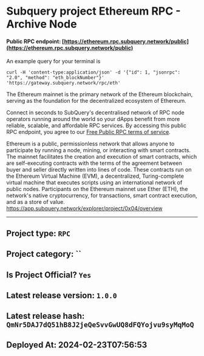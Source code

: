 # Subquery project Ethereum RPC - Archive Node
####  **Public RPC endpoint**: [https://ethereum.rpc.subquery.network/public](https://ethereum.rpc.subquery.network/public)

An example query for your terminal is 
```
curl -H 'content-type:application/json' -d '{"id": 1, "jsonrpc": "2.0", "method": "eth_blockNumber"}' 'https://gateway.subquery.network/rpc/eth'
```

The Ethereum mainnet is the primary network of the Ethereum blockchain, serving as the foundation for the decentralized ecosystem of Ethereum.

Connect in seconds to SubQuery's decentralised network of RPC node operators running around the world so your dApps benefit from more reliable, scalable, and affordable RPC services. By accessing this public RPC endpoint, you agree to our [Free Public RPC terms of service](https://subquery.foundation/public-rpc-terms).

Ethereum is a public, permissionless network that allows anyone to participate by running a node, mining, or interacting with smart contracts. The mainnet facilitates the creation and execution of smart contracts, which are self-executing contracts with the terms of the agreement between buyer and seller directly written into lines of code. These contracts run on the Ethereum Virtual Machine (EVM), a decentralized, Turing-complete virtual machine that executes scripts using an international network of public nodes. Participants on the Ethereum mainnet use Ether (ETH), the network's native cryptocurrency, for transactions, smart contract execution, and as a store of value.
https://app.subquery.network/explorer/project/0x04/overview
____

## Project type: `RPC`

## Project category: ``

## Is Project Official? `Yes`

## Latest release version: `1.0.0`

## Latest release hash: `QmNr5DAJ7dQ51hB8J2jeQeSvvGwUQ8dFQYojvu9syMqMoQ`

## Deployed At: 2024-02-23T07:56:53